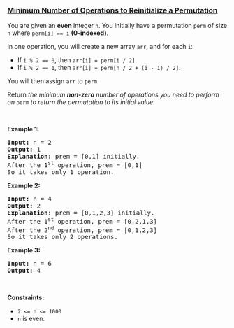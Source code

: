 ### [Minimum Number of Operations to Reinitialize a Permutation](https://leetcode.com/problems/minimum-number-of-operations-to-reinitialize-a-permutation)

<p>You are given an <strong>even</strong> integer <code>n</code>​​​​​​. You initially have a permutation <code>perm</code> of size <code>n</code>​​ where <code>perm[i] == i</code>​ <strong>(0-indexed)</strong>​​​​.</p>

<p>In one operation, you will create a new array <code>arr</code>, and for each <code>i</code>:</p>

<ul>
	<li>If <code>i % 2 == 0</code>, then <code>arr[i] = perm[i / 2]</code>.</li>
	<li>If <code>i % 2 == 1</code>, then <code>arr[i] = perm[n / 2 + (i - 1) / 2]</code>.</li>
</ul>

<p>You will then assign <code>arr</code>​​​​ to <code>perm</code>.</p>

<p>Return <em>the minimum <strong>non-zero</strong> number of operations you need to perform on </em><code>perm</code><em> to return the permutation to its initial value.</em></p>

<p>&nbsp;</p>
<p><strong>Example 1:</strong></p>

<pre>
<strong>Input:</strong> n = 2
<strong>Output:</strong> 1
<strong>Explanation:</strong> prem = [0,1] initially.
After the 1<sup>st</sup> operation, prem = [0,1]
So it takes only 1 operation.
</pre>

<p><strong>Example 2:</strong></p>

<pre>
<strong>Input:</strong> n = 4
<strong>Output:</strong> 2
<strong>Explanation:</strong> prem = [0,1,2,3] initially.
After the 1<sup>st</sup> operation, prem = [0,2,1,3]
After the 2<sup>nd</sup> operation, prem = [0,1,2,3]
So it takes only 2 operations.
</pre>

<p><strong>Example 3:</strong></p>

<pre>
<strong>Input:</strong> n = 6
<strong>Output:</strong> 4
</pre>

<p>&nbsp;</p>
<p><strong>Constraints:</strong></p>

<ul>
	<li><code>2 &lt;= n &lt;= 1000</code></li>
	<li><code>n</code>​​​​​​ is even.</li>
</ul>
